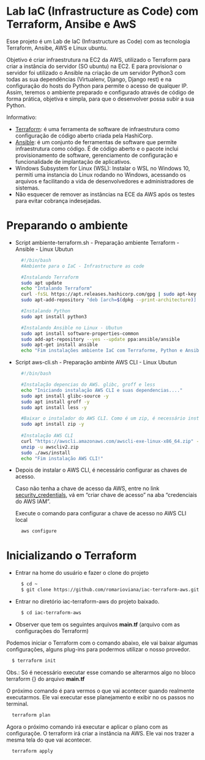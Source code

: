 # Lab IaC (Infrastructure as Code) com Terraform, Ansibe e AwS

Esse projeto é um Lab de IaC (Infrastructure as Code) com as tecnologia Terraform, Ansibe, AWS e Linux ubuntu.

Objetivo é criar infraestrutura na EC2 da AWS, utilizado o Terraform para criar a instância do servidor (SO ubuntu) na EC2. E para provisionar o servidor foi utilizado o Ansible na criação de um servidor Python3 com todas as sua dependências (Virtualenv, Django, Django rest) e na configuração do hosts do Python para permite o acesso de qualquer IP. 
Assim, teremos o ambiente preparado e configurado através de código de forma prática, objetiva e simpla, para que o desenvolver possa subir a sua Python.


Informativo:
* [Terraform]: é uma ferramenta de software de infraestrutura como configuração de código aberto criada pela HashiCorp.
* [Ansible]: é um conjunto de ferramentas de software que permite infraestrutura como código. É de código aberto e o pacote inclui provisionamento de software, gerenciamento de configuração e funcionalidade de implantação de aplicativos.
* Windows Subsystem for Linux (WSL): Instalar o WSL no Windows 10, permiti uma instancia do Linux rodando no Windows, acessando os arquivos e facilitando a vida de desenvolvedores e administradores de sistemas.
* Não esquecer de remover as instâncias na ECE da AWS após os testes para evitar cobrança indesejadas. 


# Preparando o ambiente

* Script ambiente-terraform.sh - Preparação ambiente Terraform - Ansible - Linux Ubutun
  ```sh
    #!/bin/bash
    #Ambiente para o IaC - Infrastructure as code

    #Instalando Terraform
    sudo apt update
    echo "Intalando Terraform"
    curl -fsSL https://apt.releases.hashicorp.com/gpg | sudo apt-key add -
    sudo apt-add-repository "deb [arch=$(dpkg --print-architecture)] https://apt.releases.hashicorp.com $(lsb_release -cs) main"

    #Instalando Python
    sudo apt install python3

    #Instalando Ansible no Linux - Ubutun
    sudo apt install software-properties-common
    sudo add-apt-repository --yes --update ppa:ansible/ansible
    sudo apt-get install ansible
    echo "Fim instalações ambiente IaC com Terraforme, Python e Ansible!"
  ```


* Script aws-cli.sh - Preparação ambinte AWS CLI - Linux Ubutun

  ```sh
    #!/bin/bash

    #Instalação depencias do AWS. glibc, groff e less
    echo "Iniciando instalação AWS CLI e suas dependencias...."
    sudo apt install glibc-source -y
    sudo apt install groff -y
    sudo apt install less -y

    #Baixar o instalador do AWS CLI. Como é um zip, é necessário instalar o zip no linux
    sudo apt install zip -y
    
    #Instalação AWS CLI
    curl "https://awscli.amazonaws.com/awscli-exe-linux-x86_64.zip" -o "awscliv2.zip"
    unzip -u awscliv2.zip
    sudo ./aws/install
    echo "Fim instalação AWS CLI!"
  ```


* Depois de instalar o AWS CLI, é necessário configurar as chaves de acesso.  

  Caso não tenha a chave de acesso da AWS, entre no link [security_credentials], vá em “criar chave de acesso” na aba “credenciais do AWS IAM”.

  Execute o comando para configurar a chave de acesso no AWS CLI local
  ```sh
    aws configure
  ```
  
  
# Inicializando o Terraform

* Entrar na home do usuário e fazer o clone do projeto
  ```sh
    $ cd ~
    $ git clone https://github.com/romarioviana/iac-terraform-aws.git
  ```
* Entrar no diretório iac-terraform-aws do projeto baixado.
   ```sh
     $ cd iac-terraform-aws
  ```

* Observer que tem os seguintes arquivos <b>main.tf</b> (arquivo com as configurações do Terraform)

Podemos iniciar o Terraform com o comando abaixo, ele vai baixar algumas configurações, alguns plug-ins para podermos utilizar o nosso provedor.
```sh
  $ terraform init
```
Obs.: Só é necessário executar esse comando se alterarmos algo no bloco terraform {} do arquivo <b>main.tf</b>


O próximo comando é para vermos o que vai acontecer quando realmente executarmos. Ele vai executar esse planejamento e exibir no os passos no terminal.
```sh
  terraform plan
```

Agora o próximo comando irá executar e aplicar o plano com as configuraçõe. O terraform irá criar a instância na AWS. Ele vai nos trazer a mesma tela do que vai acontecer.
```sh
  terraform apply
```
  

<!-- MARKDOWN LINKS & IMAGES -->
[security_credentials]: https://console.aws.amazon.com/iam/home?#/security_credentials
[Terraform]: https://developer.hashicorp.com/terraform
[Ansible]: https://www.ansible.com/
